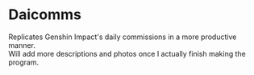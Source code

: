 # Daicomms
Replicates Genshin Impact's daily commissions in a more productive manner.  
Will add more descriptions and photos once I actually finish making the program.
